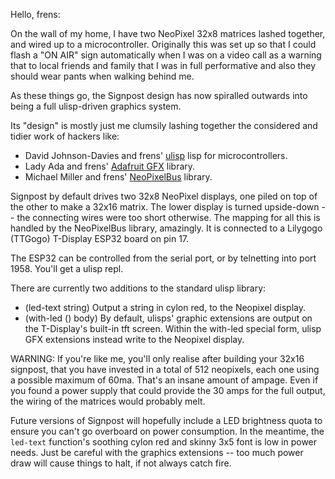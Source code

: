 Hello, frens:

On the wall of my home, I have two NeoPixel 32x8 matrices lashed together, and
wired up to a microcontroller. Originally this was set up so that I could flash
a "ON AIR" sign automatically when I was on a video call as a warning that to
local friends and family that I was in full performative and also they should
wear pants when walking behind me.

As these things go, the Signpost design has now spiralled outwards into being a
full ulisp-driven graphics system. 

Its "design" is mostly just me clumsily lashing together the considered and
tidier work of hackers like:

- David Johnson-Davies and frens' [ulisp](http://www.ulisp.com/) lisp for microcontrollers.
- Lady Ada and frens' [Adafruit GFX](https://github.com/adafruit/Adafruit-GFX-Library) library.
- Michael Miller and frens' [NeoPixelBus](https://github.com/Makuna/NeoPixelBus) library.

Signpost by default drives two 32x8 NeoPixel displays, one piled on top of the
other to make a 32x16 matrix. The lower display is turned upside-down -- the
connecting wires were too short otherwise. The mapping for all this is handled
by the NeoPixelBus library, amazingly. It is connected to a Lilygogo (TTGogo)
T-Display ESP32 board on pin 17.

The ESP32 can be controlled from the serial port, or by telnetting into port
1958. You'll get a ulisp repl. 

There are currently two additions to the standard ulisp library:

- (led-text string)
    Output a string in cylon red, to the Neopixel display.
- (with-led () body)
    By default, ulisps' graphic extensions are output on the T-Display's built-in tft screen.
    Within the with-led special form, ulisp GFX extensions instead write to the Neopixel display.

WARNING: If you're like me, you'll only realise after building your 32x16
signpost, that you have invested in a total of 512 neopixels, each one using a
possible maximum of 60ma. That's an insane amount of ampage. Even if you found
a power supply that could provide the 30 amps for the full output, the wiring
of the matrices would probably melt.

Future versions of Signpost will hopefully include a LED brightness quota to
ensure you can't go overboard on power consumption. In the meantime, the
`led-text` function's soothing cylon red and skinny 3x5 font is low in power
needs. Just be careful with the graphics extensions -- too much power draw will
cause things to halt, if not always catch fire.




